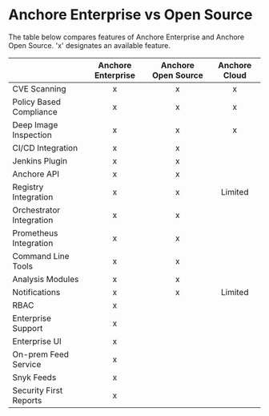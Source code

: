 # Anchore Enterprise vs Open Source

The table below compares features of Anchore Enterprise and Anchore Open Source. 'x' designates an available feature. 


|  | Anchore Enterprise | Anchore Open Source | Anchore Cloud |
| :--- | :---: | :---: | :---: |
| CVE Scanning | x | x | x |
| Policy Based Compliance | x | x | x |
| Deep Image Inspection | x | x | x |
| CI/CD Integration | x | x |
| Jenkins Plugin | x | x |
| Anchore API | x | x |
| Registry Integration | x | x | Limited |
| Orchestrator Integration | x | x |
| Prometheus Integration | x | x |
| Command Line Tools | x | x |
| Analysis Modules | x | x |
| Notifications | x | x | Limited |
| RBAC | x |  |
| Enterprise Support | x |  |
| Enterprise UI | x |  |
| On-prem Feed Service | x |  |
| Snyk Feeds | x |  |
| Security First Reports | x | |
